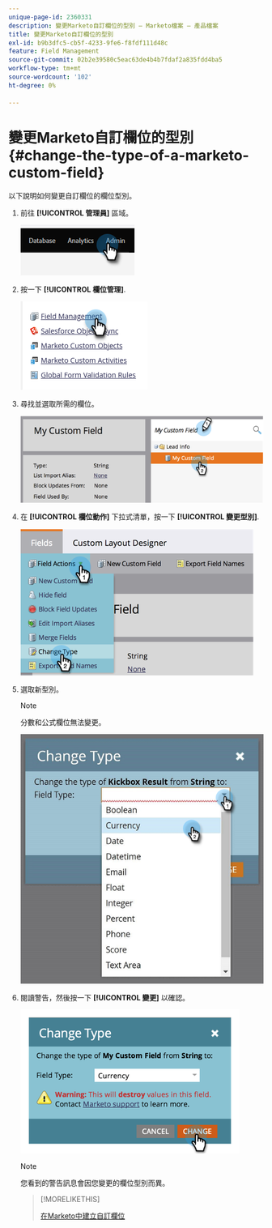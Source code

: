 ```yaml
---
unique-page-id: 2360331
description: 變更Marketo自訂欄位的型別 — Marketo檔案 — 產品檔案
title: 變更Marketo自訂欄位的型別
exl-id: b9b3dfc5-cb5f-4233-9fe6-f8fdf111d48c
feature: Field Management
source-git-commit: 02b2e39580c5eac63de4b4b7fdaf2a835fdd4ba5
workflow-type: tm+mt
source-wordcount: '102'
ht-degree: 0%

---
```


# 變更Marketo自訂欄位的型別 {#change-the-type-of-a-marketo-custom-field}

以下說明如何變更自訂欄位的欄位型別。

1. 前往 **[!UICONTROL 管理員]** 區域。

   ![](assets/change-the-type-of-a-marketo-custom-field-1.png)

1. 按一下 **[!UICONTROL 欄位管理]**.

   ![](assets/change-the-type-of-a-marketo-custom-field-2.png)

1. 尋找並選取所需的欄位。

   ![](assets/change-the-type-of-a-marketo-custom-field-3.png)

1. 在 **[!UICONTROL 欄位動作]** 下拉式清單，按一下 **[!UICONTROL 變更型別]**.

   ![](assets/change-the-type-of-a-marketo-custom-field-4.png)

1. 選取新型別。

   >[!NOTE]
   >
   >分數和公式欄位無法變更。

   ![](assets/change-the-type-of-a-marketo-custom-field-5.png)

1. 閱讀警告，然後按一下 **[!UICONTROL 變更]** 以確認。

   ![](assets/change-the-type-of-a-marketo-custom-field-6.png)

   >[!NOTE]
   >
   >您看到的警告訊息會因您變更的欄位型別而異。

   >[!MORELIKETHIS]
   >
   >[在Marketo中建立自訂欄位](/help/marketo/product-docs/administration/field-management/create-a-custom-field-in-marketo.md)
